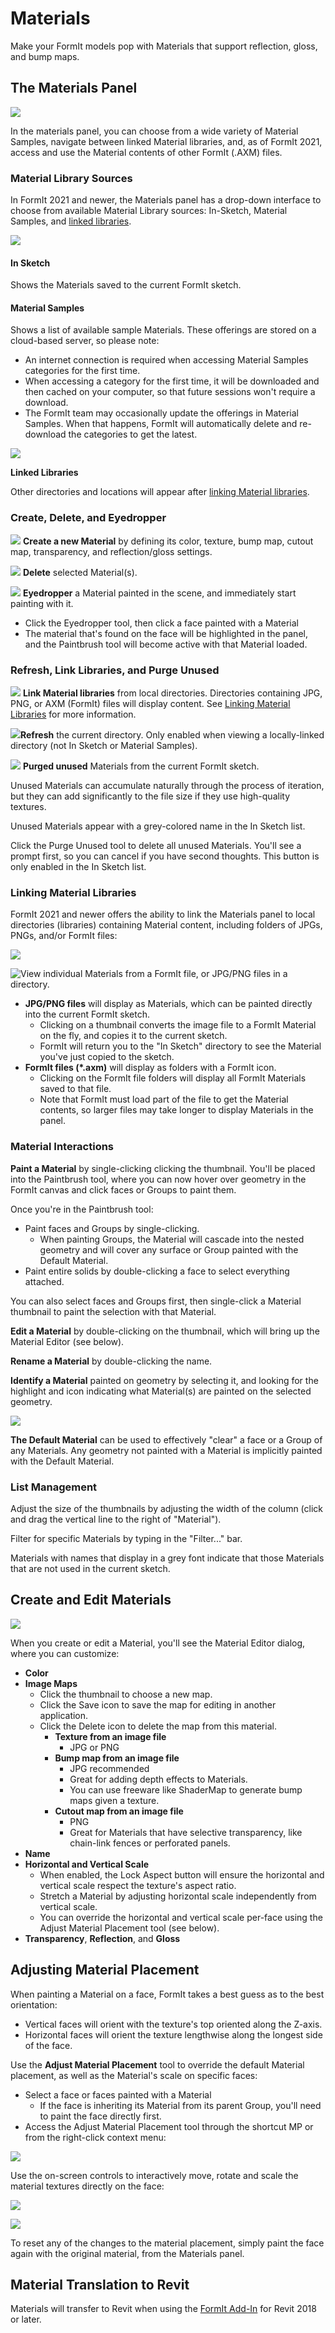 # Materials

Make your FormIt models pop with Materials that support reflection, gloss, and bump maps.

## The Materials Panel

![](<../.gitbook/assets/materials-sample-category (2) (1).png>)

In the materials panel, you can choose from a wide variety of Material Samples, navigate between linked Material libraries, and, as of FormIt 2021, access and use the Material contents of other FormIt (.AXM) files.

### Material Library Sources

In FormIt 2021 and newer, the Materials panel has a drop-down interface to choose from available Material Library sources: In-Sketch, Material Samples, and [linked libraries](https://windows.help.formit.autodesk.com/tool-library/materials#linking-material-libraries).

![](<../.gitbook/assets/materials-directory-picker (1).png>)

#### In Sketch

Shows the Materials saved to the current FormIt sketch.

#### Material Samples

Shows a list of available sample Materials. These offerings are stored on a cloud-based server, so please note:

* An internet connection is required when accessing Material Samples categories for the first time.
* When accessing a category for the first time, it will be downloaded and then cached on your computer, so that future sessions won't require a download.&#x20;
* The FormIt team may occasionally update the offerings in Material Samples. When that happens, FormIt will automatically delete and re-download the categories to get the latest.&#x20;

![](../.gitbook/assets/materials-samples\_original.png)

**Linked Libraries**

Other directories and locations will appear after [linking Material libraries](https://windows.help.formit.autodesk.com/tool-library/materials#linking-material-libraries).

### Create, Delete, and Eyedropper

![](../.gitbook/assets/materials\_add.PNG) **Create a new Material** by defining its color, texture, bump map, cutout map, transparency, and reflection/gloss settings.

![](<../.gitbook/assets/materials\_delete (1).PNG>) **Delete** selected Material(s).

![](../.gitbook/assets/materials\_eyedropper.PNG) **Eyedropper** a Material painted in the scene, and immediately start painting with it.

* Click the Eyedropper tool, then click a face painted with a Material
* The material that's found on the face will be highlighted in the panel, and the Paintbrush tool will become active with that Material loaded.

### Refresh, Link Libraries, and Purge Unused

![](../.gitbook/assets/materials-link.png) **Link Material libraries** from local directories. Directories containing JPG, PNG, or AXM (FormIt) files will display content. See [Linking Material Libraries](https://windows.help.formit.autodesk.com/tool-library/materials#linking-material-libraries) for more information.

![](../.gitbook/assets/materials-refresh.png)**Refresh** the current directory. Only enabled when viewing a locally-linked directory (not In Sketch or Material Samples).

![](../.gitbook/assets/materials-purge.png) **Purged unused** Materials from the current FormIt sketch.

Unused Materials can accumulate naturally through the process of iteration, but they can add significantly to the file size if they use high-quality textures.

Unused Materials appear with a grey-colored name in the In Sketch list.

Click the Purge Unused tool to delete all unused Materials. You'll see a prompt first, so you can cancel if you have second thoughts. This button is only enabled in the In Sketch list.

### Linking Material Libraries

FormIt 2021 and newer offers the ability to link the Materials panel to local directories (libraries) containing Material content, including folders of JPGs, PNGs, and/or FormIt files:

![](../.gitbook/assets/materials-axms.png)

![View individual Materials from a FormIt file, or JPG/PNG files in a directory. ](../.gitbook/assets/materials-axm-content.png)

* **JPG/PNG files** will display as Materials, which can be painted directly into the current FormIt sketch.
  * Clicking on a thumbnail converts the image file to a FormIt Material on the fly, and copies it to the current sketch.&#x20;
  * FormIt will return you to the "In Sketch" directory to see the Material you've just copied to the sketch.
* **FormIt files (\*.axm)** will display as folders with a FormIt icon.&#x20;
  * Clicking on the FormIt file folders will display all FormIt Materials saved to that file.
  * Note that FormIt must load part of the file to get the Material contents, so larger files may take longer to display Materials in the panel.

### Material Interactions

**Paint a Material** by single-clicking clicking the thumbnail. You'll be placed into the Paintbrush tool, where you can now hover over geometry in the FormIt canvas and click faces or Groups to paint them.

Once you're in the Paintbrush tool:

* Paint faces and Groups by single-clicking.
  * When painting Groups, the Material will cascade into the nested geometry and will cover any surface or Group painted with the Default Material.
* Paint entire solids by double-clicking a face to select everything attached.

You can also select faces and Groups first, then single-click a Material thumbnail to paint the selection with that Material.

**Edit a Material** by double-clicking on the thumbnail, which will bring up the Material Editor (see below).

**Rename a Material** by double-clicking the name.

**Identify a Material** painted on geometry by selecting it, and looking for the highlight and icon indicating what Material(s) are painted on the selected geometry.

![](../.gitbook/assets/material\_selected.png)

**The Default Material** can be used to effectively "clear" a face or a Group of any Materials. Any geometry not painted with a Material is implicitly painted with the Default Material.

### List Management

Adjust the size of the thumbnails by adjusting the width of the column (click and drag the vertical line to the right of "Material").

Filter for specific Materials by typing in the "Filter..." bar.

Materials with names that display in a grey font indicate that those Materials that are not used in the current sketch.

## Create and Edit Materials

![](<../.gitbook/assets/materials-editor (1).png>)

When you create or edit a Material, you'll see the Material Editor dialog, where you can customize:

* **Color**
* **Image Maps**
  * Click the thumbnail to choose a new map.
  * Click the Save icon to save the map for editing in another application.
  * Click the Delete icon to delete the map from this material.
    * **Texture from an image file**
      * JPG or PNG
    * **Bump map from an image file**
      * JPG recommended
      * Great for adding depth effects to Materials.
      * You can use freeware like ShaderMap to generate bump maps given a texture.
    * **Cutout map from an image file**
      * PNG
      * Great for Materials that have selective transparency, like chain-link fences or perforated panels.
* **Name**
* **Horizontal and Vertical Scale**
  * When enabled, the Lock Aspect button will ensure the horizontal and vertical scale respect the texture's aspect ratio.&#x20;
  * Stretch a Material by adjusting horizontal scale independently from vertical scale.
  * You can override the horizontal and vertical scale per-face using the Adjust Material Placement tool (see below).
* **Transparency**, **Reflection**, and **Gloss**

## Adjusting Material Placement

When painting a Material on a face, FormIt takes a best guess as to the best orientation:

* Vertical faces will orient with the texture's top oriented along the Z-axis.
* Horizontal faces will orient the texture lengthwise along the longest side of the face.

Use the **Adjust Material Placement** tool to override the default Material placement, as well as the Material's scale on specific faces:

* Select a face or faces painted with a Material
  * If the face is inheriting its Material from its parent Group, you'll need to paint the face directly first.
* Access the Adjust Material Placement tool through the shortcut MP or from the right-click context menu:

![](../.gitbook/assets/adjust-material-placement.png)

Use the on-screen controls to interactively move, rotate and scale the material textures directly on the face:

![](../.gitbook/assets/materialplacement.gif)

![](../.gitbook/assets/adjust-material-placement.gif)

To reset any of the changes to the material placement, simply paint the face again with the original material, from the Materials panel.

## Material Translation to Revit

Materials will transfer to Revit when using the [FormIt Add-In](https://formit.autodesk.com/page/formit-revit) for Revit 2018 or later.
